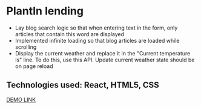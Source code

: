 # PlantIn lending

- Lay blog search logic so that when entering text in the form, only articles that contain this word are displayed
- Implemented infinite loading so that blog articles are loaded while scrolling
- Display the current weather and replace it in the "Current temperature is" line. To do this, use this API. Update current weather state should be on page reload

## Technologies used: React, HTML5, CSS

[DEMO LINK](https://4qwerty.github.io/plantin_landing/)
